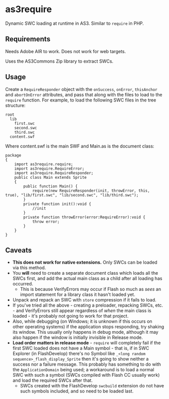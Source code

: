 # as3require
Dynamic SWC loading at runtime in AS3. Similar to `require` in PHP.

## Requirements
Needs Adobe AIR to work. Does not work for web targets.

Uses the AS3Commons Zip library to extract SWCs.

## Usage
Create a `RequireResponder` object with the `onSuccess`, `onError`, `thisAnchor` and `abortOnError` attributes, and pass that along with the files to load to the `require` function.
For example, to load the following SWC files in the tree structure:

```
root
  lib
    first.swc
    second.swc
    third.swc
  content.swf
```

Where content.swf is the main SWF and Main.as is the document class:

```
package
{
    import as3require.require;
    import as3require.RequireError;
    import as3require.RequireResponder;
    public class Main extends Sprite
    {
        public function Main() {
            require(new RequireResponder(init, throwError, this, true), "lib/first.swc", "lib/second.swc", "lib/third.swc");
        }
        private function init():void {
            //init
        }
        private function throwError(error:RequireError):void {
            throw error;
        }
    }
}
```

## Caveats
* **This does not work for native extensions.** Only SWCs can be loaded via this method.
* You **will** need to create a separate document class which loads all the SWCs first, and add the actual main class as a child after all loading has occurred.
  * This is because VerifyErrors may occur if Flash so much as _sees_ an import statement for a library class it hasn't loaded yet.
* Unpack and repack an SWC with `store` compression if it fails to load.
* If you've tried all the above - creating a preloader, repacking SWCs, etc. - and VerifyErrors still appear regardless of _when_ the main class is loaded - it's probably not going to work for that project.
* Also, while debugging (on Windows; it is unknown if this occurs on other operating systems) if the application stops responding, try shaking its window. This usually only happens in debug mode, although it may also happen if the window is initially invisible in Release mode.
* **Load order matters in release mode** - `require` will completely fail if the first SWC loaded does not have a Main symbol - that is, if in SWC Explorer (in FlashDevelop) there's no Symbol like `_<long random sequence>_flash_display_Sprite` then it's going to show neither a success nor a failure message. This probably has something to do with the `ApplicationDomain` being used; a workaround is to load a normal SWC with such a symbol (SWCs compiled with Flash CC usually work) and load the required SWCs after that. 
  * SWCs created with the FlashDevelop `swcbuild` extension do not have such symbols included, and so need to be loaded last.
